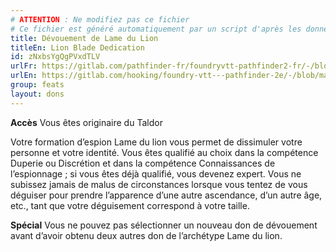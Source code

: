 ```yaml
---
# ATTENTION : Ne modifiez pas ce fichier
# Ce fichier est généré automatiquement par un script d'après les données du module Foundry VTT officiel et de sa traduction
title: Dévouement de Lame du Lion
titleEn: Lion Blade Dedication
id: zNxbsYgQgPVxdTLV
urlFr: https://gitlab.com/pathfinder-fr/foundryvtt-pathfinder2-fr/-/blob/master/data/feats/zNxbsYgQgPVxdTLV.htm
urlEn: https://gitlab.com/hooking/foundry-vtt---pathfinder-2e/-/blob/master/packs/data/feats.db/lion-blade-dedication.json
group: feats
layout: dons
---
```

**Accès** Vous êtes originaire du Taldor

Votre formation d’espion Lame du lion vous permet de dissimuler votre personne et votre identité. Vous êtes qualifié au choix dans la compétence Duperie ou Discrétion et dans la compétence Connaissances de l’espionnage ; si vous êtes déjà qualifié, vous devenez expert. Vous ne subissez jamais de malus de circonstances lorsque vous tentez de vous déguiser pour prendre l’apparence d’une autre ascendance, d’un autre âge, etc., tant que votre déguisement correspond à votre taille.

**Spécial** Vous ne pouvez pas sélectionner un nouveau don de dévouement avant d’avoir obtenu deux autres don de l’archétype Lame du lion.


